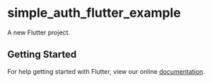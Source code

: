 # simple_auth_flutter_example

A new Flutter project.

## Getting Started

For help getting started with Flutter, view our online
[documentation](https://flutter.io/).

